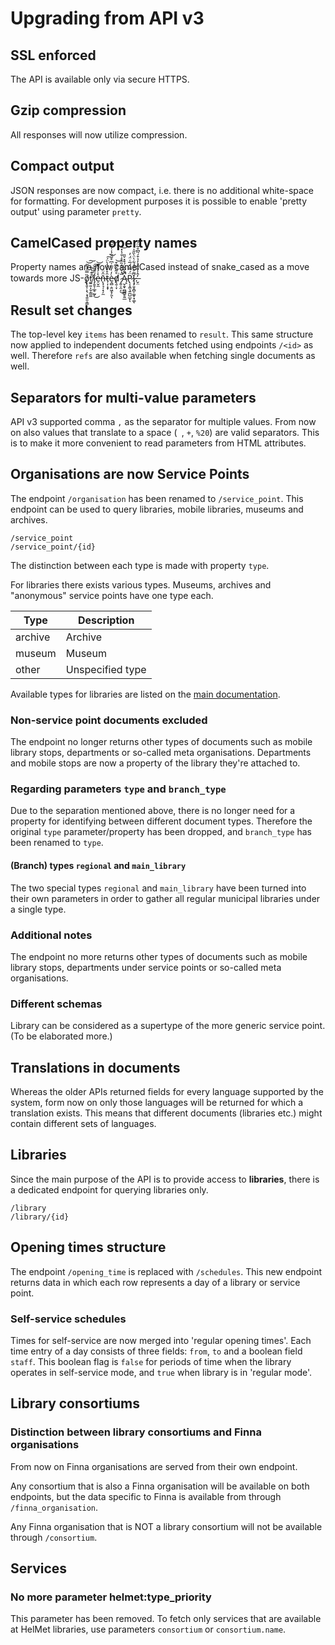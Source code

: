 Upgrading from API v3
=====================

## SSL enforced
The API is available only via secure HTTPS.

## Gzip compression
All responses will now utilize compression.

## Compact output
JSON responses are now compact, i.e. there is no additional white-space for formatting. For development
purposes it is possible to enable 'pretty output' using parameter `pretty`.

## CamelCased property names
Property names are now camelCased instead of snake_cased as a move towards more JS-̬ǫ̸̢̱͎͕͉͕̘͍͈͎̳̏̿̍̾͂̕͝͠r̸̼͍͍͎̮̦͇͚̊͊̔̅͘ḯ̷̡̯̥̦̲̥̰̬̎͊͂̌͜͠͝e̵̠̬̼͛̍̉̌͌̄n̶̨̘͉̩͙̗̼̆̂̈́t̷̜͎͙̞̑̊̉̏̓̀̈́͠͝è̵͉̻̣͈͖̝̗͈̒̓̃̅͗͆͒̆͋̾͑͑̃͝ͅd̸̢̯̜̞̊̃̈́͆͒͘͝ ̷̡͍̠̭͔̅̍͒̌̒̏̄̊͗̐̔̽̚͜͝Ą̴̬̯͓̪͇̻̥͍̲̂̂̅͛̈́͒̽̌̎̚P̷̢͔̭̼͉͍̪̺̲͓̈́̿̈́̅͑̈́̓͘ͅI̷̧̡͈̥̻̩͚̥͙͚͌͒̈̋́͋̀̈̀̏̎̍͘ͅ.̶̬̤̓̂̾̏̋̉̒̉͒́̃͆̊̃̈́

## Result set changes
The top-level key `items` has been renamed to `result`. This same structure now applied to independent
documents fetched using endpoints `/<id>` as well. Therefore `refs` are also available when fetching
single documents as well.

## Separators for multi-value parameters
API v3 supported comma `,` as the separator for multiple values. From now on also values that translate
to a space (` `, `+`, `%20`) are valid separators. This is to make it more convenient to read
parameters from HTML attributes.

## Organisations are now Service Points
The endpoint `/organisation` has been renamed to `/service_point`. This endpoint can be used to query
libraries, mobile libraries, museums and archives.

```
/service_point
/service_point/{id}
```

The distinction between each type is made with property `type`.

For libraries there exists various types. Museums, archives and "anonymous" service points have one
type each.

Type    | Description
------- | -----------
archive | Archive
museum  | Museum
other   | Unspecified type

Available types for libraries are listed on the [main documentation](#fooo).

### Non-service point documents excluded
The endpoint no longer returns other types of documents such as mobile library stops, departments or
so-called meta organisations. Departments and mobile stops are now a property of the library they're
attached to.

### Regarding parameters `type` and `branch_type`
Due to the separation mentioned above, there is no longer need for a property for identifying between
different document types. Therefore the original `type` parameter/property has been dropped, and
`branch_type` has been renamed to `type`.

#### (Branch) types `regional` and `main_library`
The two special types `regional` and `main_library` have been turned into their own parameters in order
to gather all regular municipal libraries under a single type.

### Additional notes
The endpoint no more returns other types of documents such as mobile library stops, departments under
service points or so-called meta organisations.

### Different schemas
Library can be considered as a supertype of the more generic service point. (To be elaborated more.)

## Translations in documents
Whereas the older APIs returned fields for every language supported by the system, form now on only
those languages will be returned for which a translation exists. This means that different documents
(libraries etc.) might contain different sets of languages.

## Libraries
Since the main purpose of the API is to provide access to **libraries**, there is a dedicated endpoint
for querying libraries only.

```
/library
/library/{id}
```

## Opening times structure
The endpoint `/opening_time` is replaced with `/schedules`. This new endpoint returns data in which
each row represents a day of a library or service point.

### Self-service schedules
Times for self-service are now merged into 'regular opening times'. Each time entry of a day consists
of three fields: `from`, `to` and a boolean field `staff`. This boolean flag is `false` for periods
of time when the library operates in self-service mode, and `true` when library is in 'regular mode'.

## Library consortiums
### Distinction between library consortiums and Finna organisations
From now on Finna organisations are served from their own endpoint.

Any consortium that is also a Finna organisation will be available on both endpoints, but the data
specific to Finna is available from through `/finna_organisation`.

Any Finna organisation that is NOT a library consortium will not be available through `/consortium`.

## Services
### No more parameter helmet:type_priority
This parameter has been removed. To fetch only services that are available at HelMet libraries, use
parameters `consortium` or `consortium.name`.
